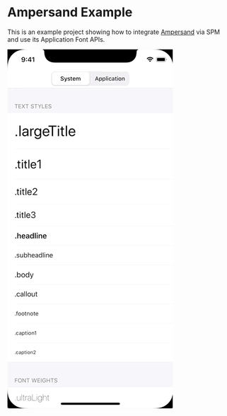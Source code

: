 # Ampersand Example

This is an example project showing how to integrate [Ampersand](https://github.com/darjeelingsteve/Ampersand) via SPM and use its Application Font APIs.

![Example](Images/Example.gif)
